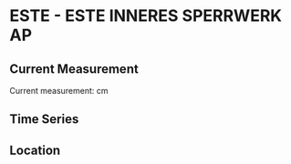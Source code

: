 # ESTE - ESTE INNERES SPERRWERK AP

## Current Measurement

Current measurement: <Value topic="rivers/pegel-online/ESTE/ESTE_INNERES_SPERRWERK_AP/measurementValue"/> cm

## Time Series

<TimeSeries topic="rivers/pegel-online/ESTE/ESTE_INNERES_SPERRWERK_AP/measurementValue" period="week" />

## Location

<WorldMap>
  <Marker lat="53.5330250896054" lon="9.77675237091593" labelTopic="rivers/pegel-online/ESTE/ESTE_INNERES_SPERRWERK_AP" />
</WorldMap>

